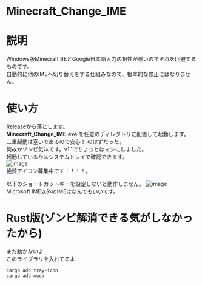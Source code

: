 # Minecraft_Change_IME

# 説明
Windows版Minecraft BEとGoogle日本語入力の相性が悪いのでそれを回避するものです。<br>
自動的に他のIMEへ切り替えをする仕組みなので、根本的な修正にはなりません。

# 使い方
[Release](https://github.com/ryuya0124/Minecraft_Change_IME/releases)から落とします。<br>
**Minecraft_Change_IME.exe** を任意のディレクトリに配置して起動します。<br>
~~二重起動は塞いであるので安心！~~ のはずだった。<br>
何故かゾンビ気味です。v1.1でちょっとはマシにしました。<br>
起動しているかはシステムトレイで確認できます。<br>
![image](https://github.com/user-attachments/assets/b5524805-104a-4c03-83ed-5d8118528b85)<br>
絶賛アイコン募集中です！！！！。<br>

以下のショートカットキーを設定しないと動作しません。
![image](https://github.com/user-attachments/assets/1899886b-e475-4f29-ac74-1d352d51cd47)<br>
Microsoft IME以外のIMEはなんでもいいです。

# Rust版(ゾンビ解消できる気がしなかったから)
まだ動かないよ<br>
このライブラリを入れてるよ<br>
```
cargo add tray-icon
cargo add muda
```
